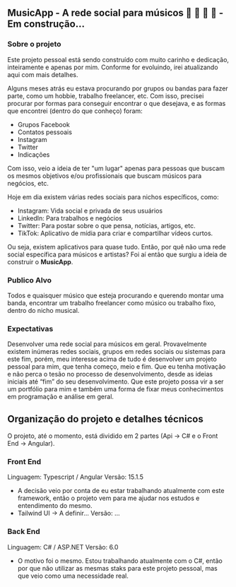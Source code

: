 ## MusicApp - A rede social para músicos :guitar: :musical_keyboard: :drum: :microphone: - Em construção... 

### Sobre o projeto
Este projeto pessoal está sendo construído com muito carinho e dedicação, inteiramente e apenas por mim. Conforme for evoluindo, irei atualizando aqui com mais detalhes.

Alguns meses atrás eu estava procurando por grupos ou bandas para fazer parte, como um hobbie, trabalho freelancer, etc. Com isso, precisei procurar por formas para conseguir encontrar o que desejava, e as formas que encontrei (dentro do que conheço) foram:
- Grupos Facebook
- Contatos pessoais
- Instagram
- Twitter
- Indicações

Com isso, veio a ideia de ter "um lugar" apenas para pessoas que buscam os mesmos objetivos e/ou profissionais que buscam músicos para negócios, etc.

Hoje em dia existem várias redes sociais para nichos específicos, como:
* Instagram: Vida social e privada de seus usuários 
* LinkedIn: Para trabalhos e negócios
* Twitter: Para postar sobre o que pensa, notícias, artigos, etc.
* TikTok: Aplicativo de mídia para criar e compartilhar vídeos curtos.

Ou seja, existem aplicativos para quase tudo. Então, por quê não uma rede social específica para músicos e artistas? Foi aí então que surgiu a ideia de construir o **MusicApp**.

### Publico Alvo

Todos e quaisquer músico que esteja procurando e querendo montar uma banda, encontrar um trabalho freelancer como músico ou trabalho fixo, dentro do nicho musical.

### Expectativas

Desenvolver uma rede social para músicos em geral. Provavelmente existem inúmeras redes sociais, grupos em redes sociais ou sistemas para este fim, porém, meu interesse acima de tudo é desenvolver um projeto pessoal para mim, que tenha começo, meio e fim. Que eu tenha motivação e não perca o tesão no processo de desenvolvimento, desde as ideias iniciais até “fim” do seu desenvolvimento.
Que este projeto possa vir a ser um portfólio para mim e também uma forma de fixar meus conhecimentos em programação e análise em geral.


## Organização do projeto e detalhes técnicos
O projeto, até o momento, está dividido em 2 partes (Api -> C# e o Front End -> Angular).

### Front End
Linguagem: Typescript / Angular
Versão: 15.1.5
* A decisão veio por conta de eu estar trabalhando atualmente com este framework, então o projeto vem para me ajudar nos estudos e entendimento do mesmo.
* Tailwind UI -> A definir...
Versão: ...

### Back End
Linguagem: C# / ASP.NET
Versão: 6.0
* O motivo foi o mesmo. Estou trabalhando atualmente com o C#, então por que não utilizar as mesmas staks para este projeto pessoal, mas que veio como uma necessidade real.
